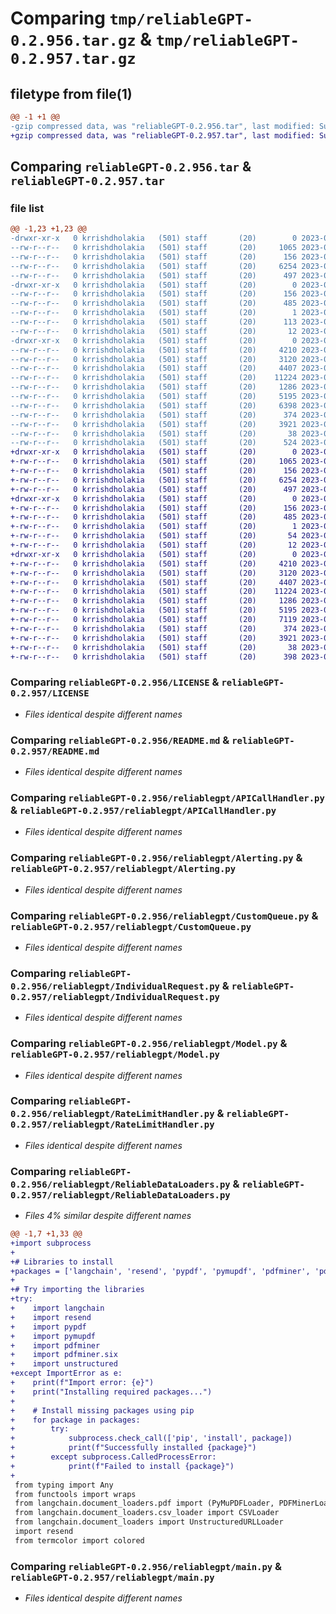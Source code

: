 # Comparing `tmp/reliableGPT-0.2.956.tar.gz` & `tmp/reliableGPT-0.2.957.tar.gz`

## filetype from file(1)

```diff
@@ -1 +1 @@
-gzip compressed data, was "reliableGPT-0.2.956.tar", last modified: Sun Jul  2 04:04:17 2023, max compression
+gzip compressed data, was "reliableGPT-0.2.957.tar", last modified: Sun Jul  2 04:14:13 2023, max compression
```

## Comparing `reliableGPT-0.2.956.tar` & `reliableGPT-0.2.957.tar`

### file list

```diff
@@ -1,23 +1,23 @@
-drwxr-xr-x   0 krrishdholakia   (501) staff       (20)        0 2023-07-02 04:04:17.375158 reliableGPT-0.2.956/
--rw-r--r--   0 krrishdholakia   (501) staff       (20)     1065 2023-06-23 13:49:22.000000 reliableGPT-0.2.956/LICENSE
--rw-r--r--   0 krrishdholakia   (501) staff       (20)      156 2023-07-02 04:04:17.375044 reliableGPT-0.2.956/PKG-INFO
--rw-r--r--   0 krrishdholakia   (501) staff       (20)     6254 2023-07-01 20:41:40.000000 reliableGPT-0.2.956/README.md
--rw-r--r--   0 krrishdholakia   (501) staff       (20)      497 2023-06-29 02:51:34.000000 reliableGPT-0.2.956/pyproject.toml
-drwxr-xr-x   0 krrishdholakia   (501) staff       (20)        0 2023-07-02 04:04:17.372668 reliableGPT-0.2.956/reliableGPT.egg-info/
--rw-r--r--   0 krrishdholakia   (501) staff       (20)      156 2023-07-02 04:04:17.000000 reliableGPT-0.2.956/reliableGPT.egg-info/PKG-INFO
--rw-r--r--   0 krrishdholakia   (501) staff       (20)      485 2023-07-02 04:04:17.000000 reliableGPT-0.2.956/reliableGPT.egg-info/SOURCES.txt
--rw-r--r--   0 krrishdholakia   (501) staff       (20)        1 2023-07-02 04:04:17.000000 reliableGPT-0.2.956/reliableGPT.egg-info/dependency_links.txt
--rw-r--r--   0 krrishdholakia   (501) staff       (20)      113 2023-07-02 04:04:17.000000 reliableGPT-0.2.956/reliableGPT.egg-info/requires.txt
--rw-r--r--   0 krrishdholakia   (501) staff       (20)       12 2023-07-02 04:04:17.000000 reliableGPT-0.2.956/reliableGPT.egg-info/top_level.txt
-drwxr-xr-x   0 krrishdholakia   (501) staff       (20)        0 2023-07-02 04:04:17.374829 reliableGPT-0.2.956/reliablegpt/
--rw-r--r--   0 krrishdholakia   (501) staff       (20)     4210 2023-06-29 02:51:34.000000 reliableGPT-0.2.956/reliablegpt/APICallHandler.py
--rw-r--r--   0 krrishdholakia   (501) staff       (20)     3120 2023-07-01 20:41:27.000000 reliableGPT-0.2.956/reliablegpt/Alerting.py
--rw-r--r--   0 krrishdholakia   (501) staff       (20)     4407 2023-06-29 02:51:34.000000 reliableGPT-0.2.956/reliablegpt/CustomQueue.py
--rw-r--r--   0 krrishdholakia   (501) staff       (20)    11224 2023-07-01 20:41:40.000000 reliableGPT-0.2.956/reliablegpt/IndividualRequest.py
--rw-r--r--   0 krrishdholakia   (501) staff       (20)     1286 2023-07-01 20:41:40.000000 reliableGPT-0.2.956/reliablegpt/Model.py
--rw-r--r--   0 krrishdholakia   (501) staff       (20)     5195 2023-07-01 20:41:27.000000 reliableGPT-0.2.956/reliablegpt/RateLimitHandler.py
--rw-r--r--   0 krrishdholakia   (501) staff       (20)     6398 2023-07-02 03:58:41.000000 reliableGPT-0.2.956/reliablegpt/ReliableDataLoaders.py
--rw-r--r--   0 krrishdholakia   (501) staff       (20)      374 2023-07-01 20:43:51.000000 reliableGPT-0.2.956/reliablegpt/__init__.py
--rw-r--r--   0 krrishdholakia   (501) staff       (20)     3921 2023-07-01 20:41:40.000000 reliableGPT-0.2.956/reliablegpt/main.py
--rw-r--r--   0 krrishdholakia   (501) staff       (20)       38 2023-07-02 04:04:17.375198 reliableGPT-0.2.956/setup.cfg
--rw-r--r--   0 krrishdholakia   (501) staff       (20)      524 2023-07-02 04:04:14.000000 reliableGPT-0.2.956/setup.py
+drwxr-xr-x   0 krrishdholakia   (501) staff       (20)        0 2023-07-02 04:14:13.458633 reliableGPT-0.2.957/
+-rw-r--r--   0 krrishdholakia   (501) staff       (20)     1065 2023-06-23 13:49:22.000000 reliableGPT-0.2.957/LICENSE
+-rw-r--r--   0 krrishdholakia   (501) staff       (20)      156 2023-07-02 04:14:13.458511 reliableGPT-0.2.957/PKG-INFO
+-rw-r--r--   0 krrishdholakia   (501) staff       (20)     6254 2023-07-01 20:41:40.000000 reliableGPT-0.2.957/README.md
+-rw-r--r--   0 krrishdholakia   (501) staff       (20)      497 2023-06-29 02:51:34.000000 reliableGPT-0.2.957/pyproject.toml
+drwxr-xr-x   0 krrishdholakia   (501) staff       (20)        0 2023-07-02 04:14:13.457103 reliableGPT-0.2.957/reliableGPT.egg-info/
+-rw-r--r--   0 krrishdholakia   (501) staff       (20)      156 2023-07-02 04:14:13.000000 reliableGPT-0.2.957/reliableGPT.egg-info/PKG-INFO
+-rw-r--r--   0 krrishdholakia   (501) staff       (20)      485 2023-07-02 04:14:13.000000 reliableGPT-0.2.957/reliableGPT.egg-info/SOURCES.txt
+-rw-r--r--   0 krrishdholakia   (501) staff       (20)        1 2023-07-02 04:14:13.000000 reliableGPT-0.2.957/reliableGPT.egg-info/dependency_links.txt
+-rw-r--r--   0 krrishdholakia   (501) staff       (20)       54 2023-07-02 04:14:13.000000 reliableGPT-0.2.957/reliableGPT.egg-info/requires.txt
+-rw-r--r--   0 krrishdholakia   (501) staff       (20)       12 2023-07-02 04:14:13.000000 reliableGPT-0.2.957/reliableGPT.egg-info/top_level.txt
+drwxr-xr-x   0 krrishdholakia   (501) staff       (20)        0 2023-07-02 04:14:13.458323 reliableGPT-0.2.957/reliablegpt/
+-rw-r--r--   0 krrishdholakia   (501) staff       (20)     4210 2023-06-29 02:51:34.000000 reliableGPT-0.2.957/reliablegpt/APICallHandler.py
+-rw-r--r--   0 krrishdholakia   (501) staff       (20)     3120 2023-07-02 04:13:32.000000 reliableGPT-0.2.957/reliablegpt/Alerting.py
+-rw-r--r--   0 krrishdholakia   (501) staff       (20)     4407 2023-06-29 02:51:34.000000 reliableGPT-0.2.957/reliablegpt/CustomQueue.py
+-rw-r--r--   0 krrishdholakia   (501) staff       (20)    11224 2023-07-01 20:41:40.000000 reliableGPT-0.2.957/reliablegpt/IndividualRequest.py
+-rw-r--r--   0 krrishdholakia   (501) staff       (20)     1286 2023-07-01 20:41:40.000000 reliableGPT-0.2.957/reliablegpt/Model.py
+-rw-r--r--   0 krrishdholakia   (501) staff       (20)     5195 2023-07-01 20:41:27.000000 reliableGPT-0.2.957/reliablegpt/RateLimitHandler.py
+-rw-r--r--   0 krrishdholakia   (501) staff       (20)     7119 2023-07-02 04:12:52.000000 reliableGPT-0.2.957/reliablegpt/ReliableDataLoaders.py
+-rw-r--r--   0 krrishdholakia   (501) staff       (20)      374 2023-07-01 20:43:51.000000 reliableGPT-0.2.957/reliablegpt/__init__.py
+-rw-r--r--   0 krrishdholakia   (501) staff       (20)     3921 2023-07-01 20:41:40.000000 reliableGPT-0.2.957/reliablegpt/main.py
+-rw-r--r--   0 krrishdholakia   (501) staff       (20)       38 2023-07-02 04:14:13.458673 reliableGPT-0.2.957/setup.cfg
+-rw-r--r--   0 krrishdholakia   (501) staff       (20)      398 2023-07-02 04:14:03.000000 reliableGPT-0.2.957/setup.py
```

### Comparing `reliableGPT-0.2.956/LICENSE` & `reliableGPT-0.2.957/LICENSE`

 * *Files identical despite different names*

### Comparing `reliableGPT-0.2.956/README.md` & `reliableGPT-0.2.957/README.md`

 * *Files identical despite different names*

### Comparing `reliableGPT-0.2.956/reliablegpt/APICallHandler.py` & `reliableGPT-0.2.957/reliablegpt/APICallHandler.py`

 * *Files identical despite different names*

### Comparing `reliableGPT-0.2.956/reliablegpt/Alerting.py` & `reliableGPT-0.2.957/reliablegpt/Alerting.py`

 * *Files identical despite different names*

### Comparing `reliableGPT-0.2.956/reliablegpt/CustomQueue.py` & `reliableGPT-0.2.957/reliablegpt/CustomQueue.py`

 * *Files identical despite different names*

### Comparing `reliableGPT-0.2.956/reliablegpt/IndividualRequest.py` & `reliableGPT-0.2.957/reliablegpt/IndividualRequest.py`

 * *Files identical despite different names*

### Comparing `reliableGPT-0.2.956/reliablegpt/Model.py` & `reliableGPT-0.2.957/reliablegpt/Model.py`

 * *Files identical despite different names*

### Comparing `reliableGPT-0.2.956/reliablegpt/RateLimitHandler.py` & `reliableGPT-0.2.957/reliablegpt/RateLimitHandler.py`

 * *Files identical despite different names*

### Comparing `reliableGPT-0.2.956/reliablegpt/ReliableDataLoaders.py` & `reliableGPT-0.2.957/reliablegpt/ReliableDataLoaders.py`

 * *Files 4% similar despite different names*

```diff
@@ -1,7 +1,33 @@
+import subprocess
+
+# Libraries to install
+packages = ['langchain', 'resend', 'pypdf', 'pymupdf', 'pdfminer', 'pdfminer.six', 'unstructured']
+
+# Try importing the libraries
+try:
+    import langchain
+    import resend
+    import pypdf
+    import pymupdf
+    import pdfminer
+    import pdfminer.six
+    import unstructured
+except ImportError as e:
+    print(f"Import error: {e}")
+    print("Installing required packages...")
+
+    # Install missing packages using pip
+    for package in packages:
+        try:
+            subprocess.check_call(['pip', 'install', package])
+            print(f"Successfully installed {package}")
+        except subprocess.CalledProcessError:
+            print(f"Failed to install {package}")
+
 from typing import Any
 from functools import wraps
 from langchain.document_loaders.pdf import (PyMuPDFLoader, PDFMinerLoader, PyPDFLoader, OnlinePDFLoader)
 from langchain.document_loaders.csv_loader import CSVLoader
 from langchain.document_loaders import UnstructuredURLLoader
 import resend
 from termcolor import colored
```

### Comparing `reliableGPT-0.2.956/reliablegpt/main.py` & `reliableGPT-0.2.957/reliablegpt/main.py`

 * *Files identical despite different names*

